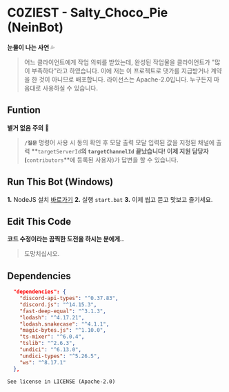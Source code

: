 # C0ZIEST - Salty_Choco_Pie (NeinBot)

**눈물이 나는 사연** 💦

> 어느 클라이언트에게 작업 의뢰를 받았는데, 완성된 작업물을 클라이언트가 "많이 부족하다"라고 하였습니다.
> 이에 저는 이 프로젝트로 댓가를 지급받거나 계약을 한 것이 아니므로 배포합니다.
> 라이선스는 Apache-2.0입니다. 누구든지 마음대로 사용하실 수 있습니다.

## Funtion

**별거 없음 주의** 📌

> **`/질문`** 명령어 사용 시 동의 확인 후 모달 출력
> 모달 입력된 값을 지정된 채널에 출력 **`targetServerId`**의 **`targetChannelId`**
> 끝났습니다! 이제 지원 담당자(**`contributors`**에 등록된 사용자)가 답변을 할 수 있습니다.

## Run This Bot (Windows)

**1.** NodeJS 설치 [바로가기](https://nodejs.org/en/download/prebuilt-installer)
**2.** 실행 `start.bat`
**3.** 이제 씹고 뜯고 맛보고 즐기세요.

## Edit This Code

**코드 수정이라는 끔찍한 도전을 하시는 분에게..**

> 도망치십시오.

## Dependencies

```json
  "dependencies": {
    "discord-api-types": "^0.37.83",
    "discord.js": "^14.15.3",
    "fast-deep-equal": "^3.1.3",
    "lodash": "^4.17.21",
    "lodash.snakecase": "^4.1.1",
    "magic-bytes.js": "^1.10.0",
    "ts-mixer": "^6.0.4",
    "tslib": "^2.6.3",
    "undici": "^6.13.0",
    "undici-types": "^5.26.5",
    "ws": "^8.17.1"
  },
```

`See license in LICENSE (Apache-2.0)`
